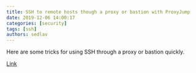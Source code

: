 ```yaml
---
title: SSH to remote hosts though a proxy or bastion with ProxyJump 
date: 2019-12-06 14:00:17
categories: [security]
tags: [ssh]
authors: sedlav
---
```


Here are some tricks for using SSH through a proxy or bastion quickly.

[Link](https://www.redhat.com/sysadmin/ssh-proxy-bastion-proxyjump)
